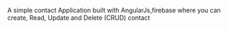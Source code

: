 A simple contact Application built with AngularJs,firebase where you can create, Read, Update and Delete (CRUD) contact
